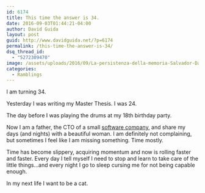 ```yaml
---
id: 6174
title: This time the answer is 34.
date: 2016-09-03T01:44:21-04:00
author: David Guida
layout: post
guid: http://www.davidguida.net/?p=6174
permalink: /this-time-the-answer-is-34/
dsq_thread_id:
  - "5272309470"
image: /assets/uploads/2016/09/La-persistenza-della-memoria-Salvador-Dali.jpg
categories:
  - Ramblings
---
```

I am turning 34.

Yesterday I was writing my Master Thesis. I was 24.

The day before I was playing the drums at my 18th birthday party.

Now I am a father, the CTO of a small <a href="http://www.studio3pl.com" target="_blank">software company</a>, and share my days (and nights) with a beautiful woman. I am definitely not complaining, but sometimes I feel like I am missing something. Time mostly.

Time has become slippery, acquiring momentum and now is rolling faster and faster. Every day I tell myself I need to stop and learn to take care of the little things&#8230;and every night I go to sleep cursing me for not being capable enough.

In my next life I want to be a cat.

<div class="post-details-footer-widgets">
</div>